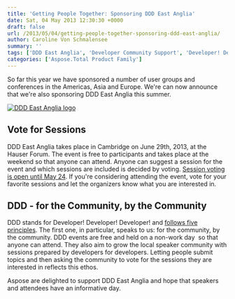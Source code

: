 ```yaml
---
title: 'Getting People Together: Sponsoring DDD East Anglia'
date: Sat, 04 May 2013 12:30:30 +0000
draft: false
url: /2013/05/04/getting-people-together-sponsoring-ddd-east-anglia/
author: Caroline Von Schmalensee
summary: ''
tags: ['DDD East Anglia', 'Developer Community Support', 'Developer! Developer! Developer!', 'community', 'conference', 'sponsorship', 'user groups']
categories: ['Aspose.Total Product Family']
---
```


So far this year we have sponsored a number of user groups and conferences in the Americas, Asia and Europe. We're can now announce that we're also sponsoring DDD East Anglia this summer.

[![DDD East Anglia logo][1]](https://blog.aspose.com/wp-content/uploads/sites/2/2013/05/logo-small.png)

## Vote for Sessions

DDD East Anglia takes place in Cambridge on June 29th, 2013, at the Hauser Forum. The event is free to participants and takes place at the weekend so that anyone can attend. Anyone can suggest a session for the event and which sessions are included is decided by voting. [Session voting is open until May 24][2]. If you're considering attending the event, vote for your favorite sessions and let the organizers know what you are interested in.

## DDD - for the Community, by the Community

DDD stands for Developer! Developer! Developer! and [follows five principles][3]. The first one, in particular, speaks to us: for the community, by the community. DDD events are free and held on a non-work day  so that anyone can attend. They also aim to grow the local speaker community with sessions prepared by developers for developers. Letting people submit topics and then asking the community to vote for the sessions they are interested in reflects this ethos.

Aspose are delighted to support DDD East Anglia and hope that speakers and attendees have an informative day.




[1]: https://blog.aspose.com/wp-content/uploads/sites/2/2013/05/logo-small.png "DDD East Anglia logo"
[2]: https://www.dddeastanglia.com/
[3]: http://www.dddeastanglia.com/Home/About




